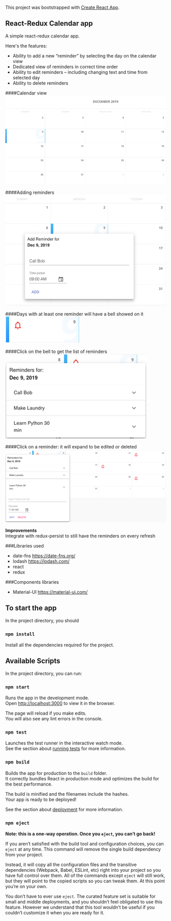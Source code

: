 This project was bootstrapped with [Create React App](https://github.com/facebook/create-react-app).


## React-Redux Calendar app 

A simple react-redux calendar app. 

Here's the features:
* Ability to add a new “reminder” by selecting the day on the calendar view
* Dedicated view of reminders in correct time order
* Ability to edit reminders – including changing text and time from selected day
* Ability to delete reminders

####Calendar view
![Calendar](./images/calendar.png)

####Adding reminders
![AddReminder](./images/addRem.png)

####Days with at least one reminder will have a bell showed on it
![Calendar](./images/cellBell.png)

####Click on the bell to get the list of reminders
![Calendar](./images/remList.png)

####Click on a reminder: it will expand to be edited or deleted
![Calendar](./images/expansion.png)


**Improvements**
<br/>
Integrate with redux-persist to still have the reminders on every refresh

###Libraries used
* date-fns https://date-fns.org/
* lodash https://lodash.com/
* react
* redux

###Components libraries

* Material-UI https://material-ui.com/

## To start the app

In the project directory, you should

### `npm install`
Install all the dependencies required for the project.

## Available Scripts

In the project directory, you can run:

### `npm start`

Runs the app in the development mode.<br />
Open [http://localhost:3000](http://localhost:3000) to view it in the browser.

The page will reload if you make edits.<br />
You will also see any lint errors in the console.

### `npm test`

Launches the test runner in the interactive watch mode.<br />
See the section about [running tests](https://facebook.github.io/create-react-app/docs/running-tests) for more information.

### `npm build`

Builds the app for production to the `build` folder.<br />
It correctly bundles React in production mode and optimizes the build for the best performance.

The build is minified and the filenames include the hashes.<br />
Your app is ready to be deployed!

See the section about [deployment](https://facebook.github.io/create-react-app/docs/deployment) for more information.

### `npm eject`

**Note: this is a one-way operation. Once you `eject`, you can’t go back!**

If you aren’t satisfied with the build tool and configuration choices, you can `eject` at any time. This command will remove the single build dependency from your project.

Instead, it will copy all the configuration files and the transitive dependencies (Webpack, Babel, ESLint, etc) right into your project so you have full control over them. All of the commands except `eject` will still work, but they will point to the copied scripts so you can tweak them. At this point you’re on your own.

You don’t have to ever use `eject`. The curated feature set is suitable for small and middle deployments, and you shouldn’t feel obligated to use this feature. However we understand that this tool wouldn’t be useful if you couldn’t customize it when you are ready for it.
